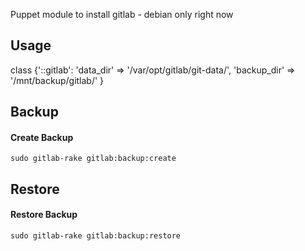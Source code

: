 Puppet module to install gitlab - debian only right now

Usage
-----

class {'::gitlab':
	'data_dir'   => '/var/opt/gitlab/git-data/',
	'backup_dir' => '/mnt/backup/gitlab/'
}

Backup
------
#### Create Backup
    sudo gitlab-rake gitlab:backup:create

Restore
-------
#### Restore Backup
    sudo gitlab-rake gitlab:backup:restore
